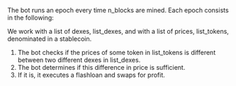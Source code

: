 
The bot runs an epoch every time n_blocks are mined.
Each epoch consists in the following:

We work with a list of dexes, list_dexes, and with a list of prices, list_tokens, denominated in a stablecoin.
1. The bot checks if the prices of some token in list_tokens is different between two different dexes in list_dexes.
2. The bot determines if this difference in price is sufficient.
3. If it is, it executes a flashloan and swaps for profit.